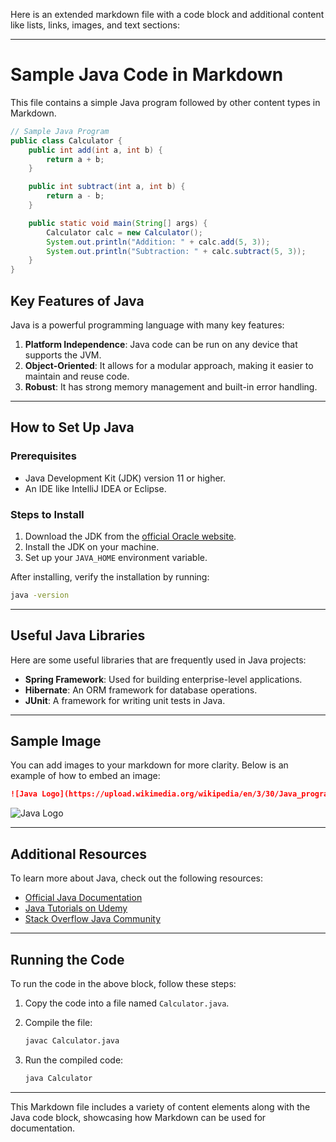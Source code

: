 
Here is an extended markdown file with a code block and additional content like lists, links, images, and text sections:

---

# Sample Java Code in Markdown

This file contains a simple Java program followed by other content types in Markdown.

```java
// Sample Java Program
public class Calculator {
    public int add(int a, int b) {
        return a + b;
    }

    public int subtract(int a, int b) {
        return a - b;
    }

    public static void main(String[] args) {
        Calculator calc = new Calculator();
        System.out.println("Addition: " + calc.add(5, 3));
        System.out.println("Subtraction: " + calc.subtract(5, 3));
    }
}
```

## Key Features of Java

Java is a powerful programming language with many key features:

1. **Platform Independence**: Java code can be run on any device that supports the JVM.
2. **Object-Oriented**: It allows for a modular approach, making it easier to maintain and reuse code.
3. **Robust**: It has strong memory management and built-in error handling.

---

## How to Set Up Java

### Prerequisites

- Java Development Kit (JDK) version 11 or higher.
- An IDE like IntelliJ IDEA or Eclipse.

### Steps to Install

1. Download the JDK from the [official Oracle website](https://www.oracle.com/java/technologies/javase-jdk11-downloads.html).
2. Install the JDK on your machine.
3. Set up your `JAVA_HOME` environment variable.

After installing, verify the installation by running:

```bash
java -version
```

---

## Useful Java Libraries

Here are some useful libraries that are frequently used in Java projects:

- **Spring Framework**: Used for building enterprise-level applications.
- **Hibernate**: An ORM framework for database operations.
- **JUnit**: A framework for writing unit tests in Java.

---

## Sample Image

You can add images to your markdown for more clarity. Below is an example of how to embed an image:

```md
![Java Logo](https://upload.wikimedia.org/wikipedia/en/3/30/Java_programming_language_logo.svg)
```

![Java Logo](https://upload.wikimedia.org/wikipedia/en/3/30/Java_programming_language_logo.svg)

---

## Additional Resources

To learn more about Java, check out the following resources:

- [Official Java Documentation](https://docs.oracle.com/javase/8/docs/)
- [Java Tutorials on Udemy](https://www.udemy.com/topic/java/)
- [Stack Overflow Java Community](https://stackoverflow.com/questions/tagged/java)

---

## Running the Code

To run the code in the above block, follow these steps:

1. Copy the code into a file named `Calculator.java`.
2. Compile the file:

   ```bash
   javac Calculator.java
   ```

3. Run the compiled code:

   ```bash
   java Calculator
   ```

---

This Markdown file includes a variety of content elements along with the Java code block, showcasing how Markdown can be used for documentation.